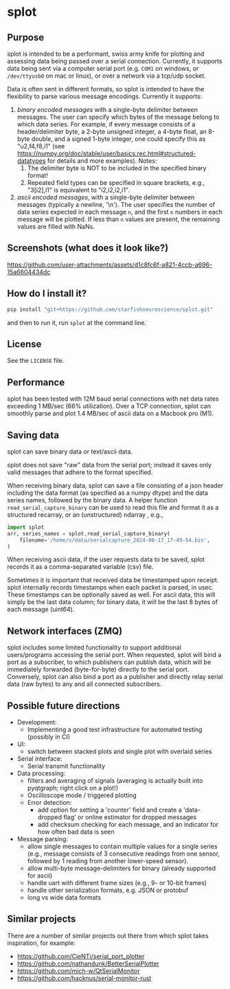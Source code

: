 # splot

## Purpose
splot is intended to be a performant, swiss army knife for plotting and assessing data being passed over a serial connection. Currently, it supports data being sent via a computer serial port (e.g. `COM1` on windows, or `/dev/ttyusb0` on mac or linux), or over a network via a tcp/udp socket.

Data is often sent in different formats, so splot is intended to have the flexibility to parse various message encodings. Currently it supports:

1. *binary encoded messages* with a single-byte delimiter between messages. The user can specify which bytes of the message belong to which data series. For example, if every message consists of a header/delimiter byte, a 2-byte unsigned integer, a 4-byte float, an 8-byte double, and a signed 1-byte integer, one could specify this as "u2,f4,f8,i1" (see https://numpy.org/doc/stable/user/basics.rec.html#structured-datatypes for details and more examples). Notes:
   1. The delimiter byte is NOT to be included in the specified binary format!
   2. Repeated field types can be specified in square brackets, e.g., "3[i2],i1" is equivalent to "i2,i2,i2,i1".
2. *ascii encoded messages*, with a single-byte delimiter between messages (typically a newline, '\n'). The user specifies the number of data series expected in each message `n`, and the first `n` numbers in each message will be plotted. If less than `n` values are present, the remaining values are filled with NaNs.

## Screenshots (what does it look like?)
https://github.com/user-attachments/assets/d1c8fc6f-a821-4ccb-a696-15a6604434dc

## How do I install it?
```sh
pip install "git+https://github.com/starfishneuroscience/splot.git"
```
and then to run it, run `splot` at the command line.




## License
See the `LICENSE` file.

## Performance
splot has been tested with 12M baud serial connections with net data rates exceeding 1 MB/sec (66% utilization). Over a TCP connection, splot can smoothly parse and plot 1.4 MB/sec of ascii data on a Macbook pro (M1).

## Saving data
splot can save binary data or text/ascii data.

splot does not save "raw" data from the serial port; instead it saves only valid messages that adhere to the format specified.

When receiving binary data, splot can save a file consisting of a json header including the data format (as specified as a numpy dtype) and the data series names, followed by the binary data. A helper function `read_serial_capture_binary` can be used to read this file and format it as a structured recarray, or an (unstructured) ndarray , e.g.,
```py
import splot
arr, series_names = splot.read_serial_capture_binary(
    filename='/home/x/data/serialcapture_2024-06-17_17-49-54.bin',
)
```

When receiving ascii data, if the user requests data to be saved, splot records it as a comma-separated variable (csv) file.

Sometimes it is important that received data be timestamped upon receipt. splot internally records timestamps when each packet is parsed, in usec. These timestamps can be optionally saved as well. For ascii data, this will simply be the last data column; for binary data, it will be the last 8 bytes of each message (uint64).

## Network interfaces (ZMQ)
splot includes some limited functionality to support additional users/programs accessing the serial port. When requested, splot will bind a port as a subscriber, to which publishers can publish data, which will be immediately forwarded (byte-for-byte) directly to the serial port. Conversely, splot can also bind a port as a publisher and directly relay serial data (raw bytes) to any and all connected subscribers.


## Possible future directions
- Development:
    - Implementing a good test infrastructure for automated testing (possibly in CI)
- UI:
    - switch between stacked plots and single plot with overlaid series
- Serial interface:
    - Serial transmit functionality
- Data processing:
    - filters and averaging of signals (averaging is actually built into pyqtgraph; right click on a plot!)
    - Oscilloscope mode / triggered plotting
    - Error detection:
        - add option for setting a 'counter' field and create a 'data-dropped flag' or online estimator for dropped messages
        - add checksum checking for each message, and an indicator for how often bad data is seen
- Message parsing:
    - allow single messages to contain multiple values for a single series (e.g., message consists of 3 consecutive readings from one sensor, followed by 1 reading from another lower-speed sensor).
    - allow multi-byte message-delimiters for binary (already supported for ascii)
    - handle uart with different frame sizes (e.g., 9- or 10-bit frames)
    - handle other serialization formats, e.g. JSON or protobuf
    - long vs wide data formats

## Similar projects
There are a number of similar projects out there from which splot takes inspiration, for example:
 - https://github.com/CieNTi/serial_port_plotter
 - https://github.com/nathandunk/BetterSerialPlotter
 - https://github.com/mich-w/QtSerialMonitor
 - https://github.com/hacknus/serial-monitor-rust
